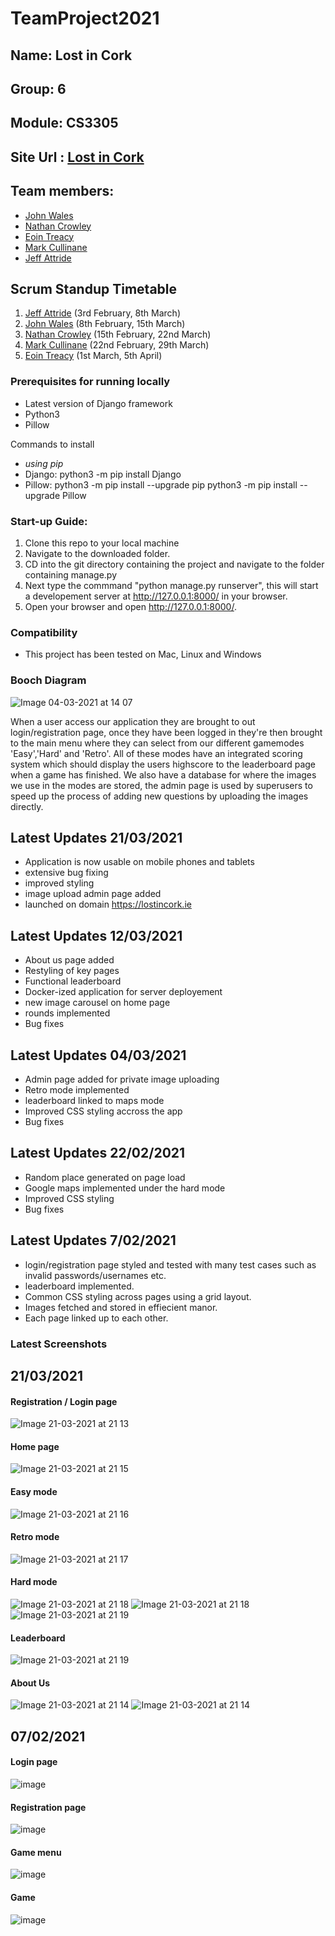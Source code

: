 # TeamProject2021

## Name: Lost in Cork
## Group: 6 
## Module: CS3305

## Site Url : [Lost in Cork](https://lostincork.ie)

## Team members:
* [John Wales](https://github.com/JohnWales)
* [Nathan Crowley](https://github.com/NathanCrowley)
* [Eoin Treacy](https://github.com/treacy998)
* [Mark Cullinane](https://github.com/mcullinane28)
* [Jeff Attride](https://github.com/Jeffride)

## Scrum Standup Timetable
1. [Jeff Attride](https://github.com/Jeffride) (3rd February, 8th March)
2. [John Wales](https://github.com/JohnWales) (8th February, 15th March)
3. [Nathan Crowley](https://github.com/NathanCrowley) (15th February, 22nd March)
4. [Mark Cullinane](https://github.com/mcullinane28) (22nd February, 29th March)
5. [Eoin Treacy](https://github.com/treacy998) (1st March, 5th April)

### Prerequisites for running locally
- Latest version of Django framework
- Python3
- Pillow

Commands to install
- *using pip*
- Django: python3 -m pip install Django
- Pillow: python3 -m pip install --upgrade pip
          python3 -m pip install --upgrade Pillow
 
### Start-up Guide:
1. Clone this repo to your local machine
2. Navigate to the downloaded folder.
3. CD into the git directory containing the project and navigate to the folder containing manage.py
4. Next type the commmand "python manage.py runserver", this will start a developement server at http://127.0.0.1:8000/ in your browser.
5. Open your browser and open http://127.0.0.1:8000/.

### Compatibility

* This project has been tested on Mac, Linux and Windows

### Booch Diagram
![Image 04-03-2021 at 14 07](https://user-images.githubusercontent.com/55900589/109976239-75c9f900-7cf3-11eb-88e1-659fe70b8753.jpg)

When a user access our application they are brought to out login/registration page, once they have been logged in they're then brought to the main menu where they can select from our different gamemodes 'Easy','Hard' and 'Retro'. All of these modes have an integrated scoring system which should display the users highscore to the leaderboard page when a game has finished. We also have a database for where the images we use in the modes are stored, the admin page is used by superusers to speed up the process of adding new questions by uploading the images directly.

## Latest Updates 21/03/2021
* Application is now usable on mobile phones and tablets
* extensive bug fixing
* improved styling 
* image upload admin page added
* launched on domain https://lostincork.ie

## Latest Updates 12/03/2021
* About us page added
* Restyling of key pages
* Functional leaderboard
* Docker-ized application for server deployement
* new image carousel on home page
* rounds implemented
* Bug fixes

## Latest Updates 04/03/2021
* Admin page added for private image uploading
* Retro mode implemented
* leaderboard linked to maps mode
* Improved CSS styling accross the app
* Bug fixes

## Latest Updates 22/02/2021
* Random place generated on page load
* Google maps implemented under the hard mode
* Improved CSS styling
* Bug fixes

## Latest Updates 7/02/2021
* login/registration page styled and tested with many test cases such as invalid passwords/usernames etc.
* leaderboard implemented.
* Common CSS styling across pages using a grid layout.
* Images fetched and stored in effiecient manor.
* Each page linked up to each other.
### Latest Screenshots 
## 21/03/2021
#### Registration / Login page
![Image 21-03-2021 at 21 13](https://user-images.githubusercontent.com/55900589/111921234-697fc300-8a8b-11eb-9c26-aae57f8917c6.jpg)
#### Home page
![Image 21-03-2021 at 21 15](https://user-images.githubusercontent.com/55900589/111921273-a77ce700-8a8b-11eb-8cb7-76c56a908677.jpg)
#### Easy mode
![Image 21-03-2021 at 21 16](https://user-images.githubusercontent.com/55900589/111921295-c67b7900-8a8b-11eb-9e47-0dae34a714e3.jpg)
#### Retro mode
![Image 21-03-2021 at 21 17](https://user-images.githubusercontent.com/55900589/111921315-d85d1c00-8a8b-11eb-9d65-b20266be158d.jpg)
#### Hard mode
![Image 21-03-2021 at 21 18](https://user-images.githubusercontent.com/55900589/111921341-f460bd80-8a8b-11eb-82f2-c6ed5af44199.jpg)
![Image 21-03-2021 at 21 18](https://user-images.githubusercontent.com/55900589/111921346-fb87cb80-8a8b-11eb-85dc-aaf06abaa0e4.jpg)
![Image 21-03-2021 at 21 19](https://user-images.githubusercontent.com/55900589/111921355-04789d00-8a8c-11eb-844a-af8443e9492d.jpg)
#### Leaderboard
![Image 21-03-2021 at 21 19](https://user-images.githubusercontent.com/55900589/111921358-09d5e780-8a8c-11eb-99a1-5ef06fe42738.jpg)
#### About Us
![Image 21-03-2021 at 21 14](https://user-images.githubusercontent.com/55900589/111921390-30941e00-8a8c-11eb-8c54-e92041fb9b78.jpg)
![Image 21-03-2021 at 21 14](https://user-images.githubusercontent.com/55900589/111921395-34c03b80-8a8c-11eb-8b39-e2d2e7e5b4b4.jpg)
## 07/02/2021
#### Login page

![image](https://user-images.githubusercontent.com/43136483/107159909-e008ab80-698a-11eb-9618-390b662a4d33.png)
#### Registration page

![image](https://user-images.githubusercontent.com/43136483/107160001-61603e00-698b-11eb-9426-a31581b5e46c.png)
#### Game menu
![image](https://user-images.githubusercontent.com/43136483/107160148-62459f80-698c-11eb-8859-7a78001b0176.png)

#### Game
![image](https://user-images.githubusercontent.com/43136483/107160140-51952980-698c-11eb-822c-5fc0cdb2ac7e.png)



